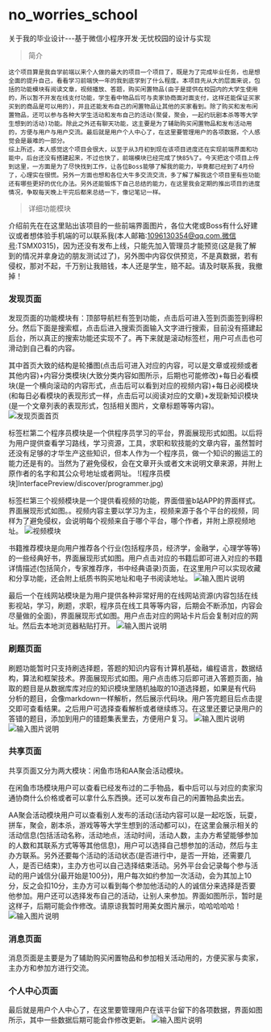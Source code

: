 # no_worries_school
关于我的毕业设计---基于微信小程序开发·无忧校园的设计与实现

> 简介   

 	这个项目算是我自学前端以来个人做的最大的项目一个项目了，既是为了完成毕业任务，也是想全面的提升自己，看看学习前端快一年的我到底学到了什么程度。本项目先从大的层面来说，包括的功能模块有阅读文章，视频播放、答题，购买闲置物品(由于是提供在校园内的大学生使用的，所以暂不开发在线支付功能，学生看中物品后可与卖家协商面对面支付，这样还能保证买家买到的商品是可以用的)，并且还能发布自己的闲置物品让其他的买家看到。除了购买和发布闲置物品，还可以参与各种大学生活动和发布自己的活动(聚餐，聚会，一起约玩剧本杀等等大学生想到的活动)功能。除此之外还有聊天功能，这主要是为了辅助购买闲置物品和发布活动用的，方便与用户与用户交流。最后就是用户个人中心了，在这里要管理用户的各项数据，个人感觉会是最难的一部分。
 	综上所述，本人感觉这个项目会很大，以至于从3月初到现在该项目进度还在实现前端界面和功能中，后台还没有搭建起来，不过也快了，前端模块已经完成了快85%了。今天把这个项目上传到这里，一方面是为了尽快找到工作，让各位Boss能够了解我的能力，毕竟都已经到了4月份了，心理实在很慌。另外一方面也想和各位大牛多交流交流，多了解了解我这个项目里有些功能还有哪些更好的优化办法。另外还能锻炼下自己总结的能力，在这里我会定期的推出项目的进度情况，争取每天晚上干完后都来总结一下，像记笔记一样。

> 详细功能模块

介绍前先在在这里贴出该项目的一些前端界面图片，各位大佬或Boss有什么好建议或者想体验手机端的可以联系我(本人邮箱:1096130354@qq.com.微信号:TSMX0315)，因为还没有发布上线，只能先加入管理员才能预览(这是我了解到的情况并拿身边的朋友测试过了)，另外图中内容仅供预览，不是真数据，若有侵权，那对不起，千万别让我赔钱，本人还是学生，赔不起。请及时联系我，我撤掉！
### 发现页面
发现页面的功能模块有：顶部导航栏有签到功能，点击后可进入签到页面签到得积分。然后下面是搜索框，点击后进入搜索页面输入文字进行搜索，目前没有搭建起后台，所以真正的搜索功能还实现不了。再下来就是滚动标签栏，用户可点击也可滑动到自己看的内容。

其中首页大致的结构是轮播图(点击后可进入对应的内容，可以是文章或视频或者其他内容)+内容分类模块(大致分类内容如图所示，后期也可能修改)+每日必看模块(是一个横向滚动的内容形式，点击后可以看到对应的视频内容)+每日必阅模块(和每日必看模块的表现形式一样，点击后可以阅读对应的文章)+发现新知识模块(是一个文章列表的表现形式，包括相关图片，文章标题等等内容)。
![发现页面首页](InterfacePreview/discover/indexindex.jpg) 

标签栏第二个程序员模块是一个供程序员学习的平台，界面展现形式如图。以后将为用户提供查看学习路线，学习资源，工具，求职和软技能的文章内容，虽然暂时还没有足够的才华生产这些知识，但本人作为一个程序员，做一个知识的搬运工的能力还是有的。当然为了避免侵权，会在文章开头或者文末说明文章来源，并附上原作者的名字和其公众号地址或者网址。
![程序员模块]InterfacePreview/discover/programmer.jpg)

标签栏第三个视频模块是一个提供看视频的功能，界面借鉴b站APP的界面样式。界面展现形式如图。。视频内容主要以学习为主，视频来源于各个平台的视频，同样为了避免侵权，会说明每个视频来自于哪个平台，哪个作者，并附上原视频地址。
![视频模块](InterfacePreview/discover/video.jpg)

书籍推荐模块是向用户推荐各个行业(包括程序员，经济学，金融学，心理学等等)的一些经典好书，界面展现形式如图。用户点击对应的书籍后即可进入对应的书籍详情描述(包括简介，专家推荐序，书中经典语录)页面，在这里用户可以实现收藏和分享功能，还会附上纸质书购买地址和电子书阅读地址。
![输入图片说明](InterfacePreview/discover/book.jpg)

最后一个在线网站模块是为用户提供各种非常好用的在线网站资源(内容包括在线影视站，学习，刷题，求职，程序员在线工具等等内容，后期会不断添加，内容会尽量做的全面)，界面展现形式如图。用户点击对应的网站卡片后会复制对应的网址。然后去本地浏览器粘贴打开。
![输入图片说明](InterfacePreview/discover/Internet.jpg)

### 刷题页面

刷题功能暂时只支持刷选择题，答题的知识内容有计算机基础，编程语言，数据结构，算法和框架技术。界面展现形式如图。用户点击练习后即可进入答题页面，抽取的题目是从数据库库对应的知识模块里随机抽取的10道选择题，如果是有代码分析的题目，会像markdown一样解析，然后展示代码块。用户答完题目后点击提交即可查看结果。之后用户可选择查看解析或者继续练习。在这里还要记录用户的答错的题目，添加到用户的错题集表里去，方便用户复习。
![输入图片说明](InterfacePreview/test/test.jpg)
![输入图片说明](InterfacePreview/test/test2.jpg)

### 共享页面

共享页面又分为两大模块：闲鱼市场和AA聚会活动模块。

在闲鱼市场模块用户可以查看已经发布过的二手物品，看中后可以与对应的卖家沟通协商什么价格或者可以拿什么东西换。还可以发布自己的闲置物品卖出去。

AA聚会活动模块用户可以查看别人发布的活动(活动内容可以是一起吃饭，玩耍，拼车，聚会，剧本杀，游戏等等大学生想到的活动都可以)，在这里会展示相关的活动信息(包括活动名称，活动地点，活动时间，活动人数，主办方希望能够参加的人数和其联系方式等等其他信息)，用户可以选择自己想参加的活动，然后与主办方联系。另外还要每个活动的活动状态(是否进行中，是否一开始，还需要几人，是否已结束)，主办方也可以自己选择结束活动。另外平台会记录每个参与活动的用户诚信分(最开始是100分)，用户每次如约参加一次活动，会为其加上10分，反之会扣10分，主办方可以看到每个参加他活动的人的诚信分来选择是否要他参加。用户还可以选择发布自己的活动，让别人来参加。界面如图所示，暂时是这样子，后期可能会作修改。请原谅我暂时用美女图片展示，哈哈哈哈哈！
![输入图片说明](InterfacePreview/share/share.jpg)

### 消息页面

消息页面是主要是为了辅助购买闲置物品和参加相关活动用的，方便买家与卖家，主办方和参加方进行交流。

### 个人中心页面

最后就是用户个人中心了，在这里要管理用户在该平台留下的各项数据，界面如图所示，其中一些数据后期可能会作修改更新。
![输入图片说明](InterfacePreview/mine/mine.jpg)

